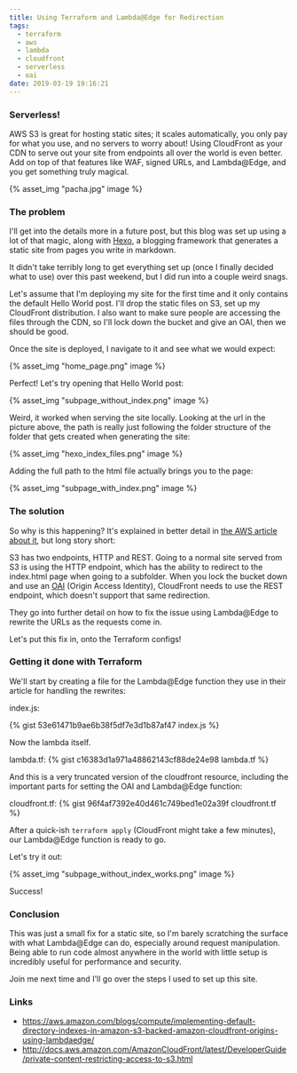 ```yaml
---
title: Using Terraform and Lambda@Edge for Redirection
tags:
  - terraform
  - aws
  - lambda
  - cloudfront
  - serverless
  - oai
date: 2019-03-19 19:16:21
---
```



### Serverless!

AWS S3 is great for hosting static sites; it scales automatically, you only pay for what you use, and no servers to worry about! Using CloudFront as your CDN to serve out your site from endpoints all over the world is even better. Add on top of that features like WAF, signed URLs, and Lambda@Edge, and you get something truly magical.

{% asset_img "pacha.jpg" image %}

### The problem

I'll get into the details more in a future post, but this blog was set up using a lot of that magic, along with [Hexo](https://hexo.io), a blogging framework that generates a static site from pages you write in markdown.

It didn't take terribly long to get everything set up (once I finally decided what to use) over this past weekend, but I did run into a couple weird snags.

Let's assume that I'm deploying my site for the first time and it only contains the default Hello World post. I'll drop the static files on S3, set up my CloudFront distribution. I also want to make sure people are accessing the files through the CDN, so I'll lock down the bucket and give an OAI, then we should be good.

Once the site is deployed, I navigate to it and see what we would expect:

{% asset_img "home_page.png" image %}  

Perfect! Let's try opening that Hello World post:

{% asset_img "subpage_without_index.png" image %}

Weird, it worked when serving the site locally. Looking at the url in the picture above, the path is really just following the folder structure of the folder that gets created when generating the site:

{% asset_img "hexo_index_files.png" image %}

Adding the full path to the html file actually brings you to the page:

{% asset_img "subpage_with_index.png" image %}

### The solution

So why is this happening? It's explained in better detail in [the AWS article about it](https://aws.amazon.com/blogs/compute/implementing-default-directory-indexes-in-amazon-s3-backed-amazon-cloudfront-origins-using-lambdaedge/), but long story short:

S3 has two endpoints, HTTP and REST. Going to a normal site served from S3 is using the HTTP endpoint, which has the ability to redirect to the index.html page when going to a subfolder. When you lock the bucket down and use an [OAI](http://docs.aws.amazon.com/AmazonCloudFront/latest/DeveloperGuide/private-content-restricting-access-to-s3.html) (Origin Access Identity), CloudFront needs to use the REST endpoint, which doesn't support that same redirection.

They go into further detail on how to fix the issue using Lambda@Edge to rewrite the URLs as the requests come in.

Let's put this fix in, onto the Terraform configs!

### Getting it done with Terraform

We'll start by creating a file for the Lambda@Edge function they use in their article for handling the rewrites:

index.js:

{% gist 53e61471b9ae6b38f5df7e3d1b87af47 index.js %}

Now the lambda itself.

lambda.tf:
{% gist c16383d1a971a48862143cf88de24e98 lambda.tf %}

And this is a very truncated version of the cloudfront resource, including the important parts for setting the OAI and Lambda@Edge function:

cloudfront.tf:
{% gist 96f4af7392e40d461c749bed1e02a39f cloudfront.tf %}

After a quick-ish `terraform apply` (CloudFront might take a few minutes), our Lambda@Edge function is ready to go.

Let's try it out:

{% asset_img "subpage_without_index_works.png" image %}

Success!

### Conclusion

This was just a small fix for a static site, so I'm barely scratching the surface with what Lambda@Edge can do, especially around request manipulation. Being able to run code almost anywhere in the world with little setup is incredibly useful for performance and security.

Join me next time and I'll go over the steps I used to set up this site.

### Links

- https://aws.amazon.com/blogs/compute/implementing-default-directory-indexes-in-amazon-s3-backed-amazon-cloudfront-origins-using-lambdaedge/
- http://docs.aws.amazon.com/AmazonCloudFront/latest/DeveloperGuide/private-content-restricting-access-to-s3.html
